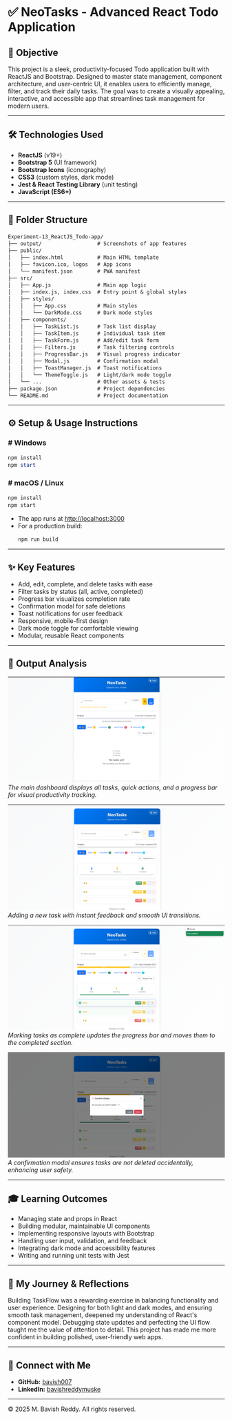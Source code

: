 # ✅ NeoTasks - Advanced React Todo Application

## 📖 Objective
This project is a sleek, productivity-focused Todo application built with ReactJS and Bootstrap. Designed to master state management, component architecture, and user-centric UI, it enables users to efficiently manage, filter, and track their daily tasks. The goal was to create a visually appealing, interactive, and accessible app that streamlines task management for modern users.

---

## 🛠️ Technologies Used
- **ReactJS** (v19+)
- **Bootstrap 5** (UI framework)
- **Bootstrap Icons** (iconography)
- **CSS3** (custom styles, dark mode)
- **Jest & React Testing Library** (unit testing)
- **JavaScript (ES6+)**

---

## 📂 Folder Structure
```plaintext
Experiment-13_ReactJS_Todo-app/
├── output/                  # Screenshots of app features
├── public/
│   ├── index.html           # Main HTML template
│   ├── favicon.ico, logos   # App icons
│   └── manifest.json        # PWA manifest
├── src/
│   ├── App.js               # Main app logic
│   ├── index.js, index.css  # Entry point & global styles
│   ├── styles/
│   │   ├── App.css          # Main styles
│   │   └── DarkMode.css     # Dark mode styles
│   ├── components/
│   │   ├── TaskList.js      # Task list display
│   │   ├── TaskItem.js      # Individual task item
│   │   ├── TaskForm.js      # Add/edit task form
│   │   ├── Filters.js       # Task filtering controls
│   │   ├── ProgressBar.js   # Visual progress indicator
│   │   ├── Modal.js         # Confirmation modal
│   │   ├── ToastManager.js  # Toast notifications
│   │   └── ThemeToggle.js   # Light/dark mode toggle
│   └── ...                  # Other assets & tests
├── package.json             # Project dependencies
└── README.md                # Project documentation
```

---

## ⚙️ Setup & Usage Instructions

### # Windows
```powershell
npm install
npm start
```

### # macOS / Linux
```bash
npm install
npm start
```

- The app runs at [http://localhost:3000](http://localhost:3000)
- For a production build:
  ```bash
  npm run build
  ```

---

## ✨ Key Features
- Add, edit, complete, and delete tasks with ease
- Filter tasks by status (all, active, completed)
- Progress bar visualizes completion rate
- Confirmation modal for safe deletions
- Toast notifications for user feedback
- Responsive, mobile-first design
- Dark mode toggle for comfortable viewing
- Modular, reusable React components

---

## 📸 Output Analysis

![Home Page](output/Home.png)
*The main dashboard displays all tasks, quick actions, and a progress bar for visual productivity tracking.*

![Adding Tasks](output/Adding_Tasks.png)
*Adding a new task with instant feedback and smooth UI transitions.*

![Completion of Tasks](output/Completion_of_Tasks.png)
*Marking tasks as complete updates the progress bar and moves them to the completed section.*

![Confirmation of Deleting Tasks](output/Confirmation_of_Deleting_tasks.png)
*A confirmation modal ensures tasks are not deleted accidentally, enhancing user safety.*

---

## 🎓 Learning Outcomes
- Managing state and props in React
- Building modular, maintainable UI components
- Implementing responsive layouts with Bootstrap
- Handling user input, validation, and feedback
- Integrating dark mode and accessibility features
- Writing and running unit tests with Jest

---

## 🧠 My Journey & Reflections
Building TaskFlow was a rewarding exercise in balancing functionality and user experience. Designing for both light and dark modes, and ensuring smooth task management, deepened my understanding of React's component model. Debugging state updates and perfecting the UI flow taught me the value of attention to detail. This project has made me more confident in building polished, user-friendly web apps.

---

## 🔗 Connect with Me
- **GitHub:** [bavish007](https://github.com/bavish007)
- **LinkedIn:** [bavishreddymuske](https://www.linkedin.com/in/bavishreddymuske)

---

© 2025 M. Bavish Reddy. All rights reserved.
